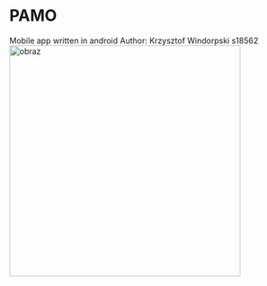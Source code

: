 # PAMO
Mobile app written in android
Author: Krzysztof Windorpski s18562
<img width="411" alt="obraz" src="https://user-images.githubusercontent.com/13982768/159093920-a46ae5d0-6746-406e-bef7-b0f289b6077e.png">
